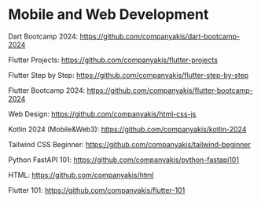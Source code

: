 # Mobile and Web Development

Dart Bootcamp 2024:
https://github.com/companyakis/dart-bootcamp-2024

Flutter Projects:
https://github.com/companyakis/flutter-projects

Flutter Step by Step:
https://github.com/companyakis/flutter-step-by-step

Flutter Bootcamp 2024:
https://github.com/companyakis/flutter-bootcamp-2024

Web Design:
https://github.com/companyakis/html-css-js

Kotlin 2024 (Mobile&Web3):
https://github.com/companyakis/kotlin-2024

Tailwind CSS Beginner:
https://github.com/companyakis/tailwind-beginner

Python FastAPI 101:
https://github.com/companyakis/python-fastapi101

HTML:
https://github.com/companyakis/html

Flutter 101:
https://github.com/companyakis/flutter-101
